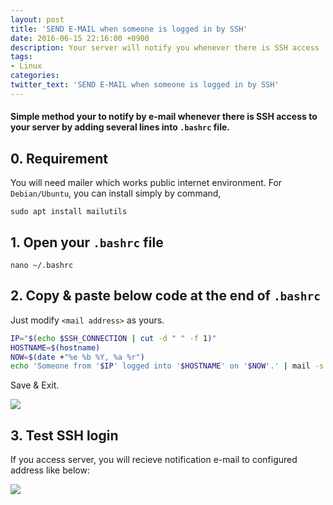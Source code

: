 ```yaml
---
layout: post
title: 'SEND E-MAIL when someone is logged in by SSH'
date: 2016-06-15 22:16:00 +0900
description: Your server will notify you whenever there is SSH access
tags:
- Linux
categories:
twitter_text: 'SEND E-MAIL when someone is logged in by SSH'
---
```


#### Simple method your to notify by e-mail whenever there is SSH access to your server by adding several lines into `.bashrc` file.

## 0. Requirement

You will need mailer which works public internet environment.
For `Debian/Ubuntu`, you can install simply by command,

```
sudo apt install mailutils
``` 

## 1. Open your `.bashrc` file

```
nano ~/.bashrc
```

## 2. Copy & paste below code at the end of `.bashrc`

Just modify `<mail address>` as yours.

```bash
IP="$(echo $SSH_CONNECTION | cut -d " " -f 1)"
HOSTNAME=$(hostname)
NOW=$(date +"%e %b %Y, %a %r")
echo 'Someone from '$IP' logged into '$HOSTNAME' on '$NOW'.' | mail -s 'SSH Login Notification' <mail address>
```

Save & Exit.

<a href="https://googledrive.com/host/0Bw2KEQNBe4nMZW91OWJNZ2lmX0k/img-2016-0615-001.png" data-lightbox="351"><img src="https://googledrive.com/host/0Bw2KEQNBe4nMZW91OWJNZ2lmX0k/img-2016-0615-001.png"></a>

## 3. Test SSH login

If you access server, you will recieve notification e-mail to configured address like below:

<a href="https://googledrive.com/host/0Bw2KEQNBe4nMZW91OWJNZ2lmX0k/img-2016-0615-002.png" data-lightbox="351"><img src="https://googledrive.com/host/0Bw2KEQNBe4nMZW91OWJNZ2lmX0k/img-2016-0615-002.png"></a>
